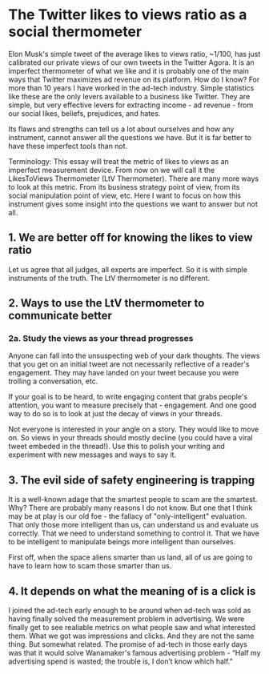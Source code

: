 # The Twitter likes to views ratio as a social thermometer

Elon Musk's simple tweet of the average likes to views ratio, ~1/100,
has just calibrated our private views of our own tweets
in the Twitter Agora. It is an imperfect
thermometer of what we like and it is probably one of the main ways that
Twitter maximizes ad revenue on its platform. How do I know? For
more than 10 years I have worked in the ad-tech industry.
Simple statistics like these are the only levers available to a business
like Twitter. They are simple, but very effective levers for
extracting income - ad revenue - from our social likes, beliefs, prejudices,
and hates.

Its flaws and strengths can tell us a lot about ourselves and how any
instrument, cannot answer all the questions we have. But it is far better
to have these imperfect tools than not.

Terminology: This essay will treat the metric of likes to views as an
imperfect measurement device. From now on we will call it the
LikesToViews Thermometer (LtV Thermometer). There are many more ways
to look at this metric. From its business strategy point of view,
from its social manipulation point of view, etc. Here I want to focus
on how this instrument gives some insight into the questions we want
to answer but not all.

## 1. We are better off for knowing the likes to view ratio

Let us agree that all judges, all experts are imperfect. So it is with simple
instruments of the truth. The LtV thermometer is no different.

## 2. Ways to use the LtV thermometer to communicate better

### 2a. Study the views as your thread progresses

Anyone can fall into the unsuspecting web of your dark thoughts. The views
that you get on an initial tweet are not necessarily reflective of a
reader's engagement. They may have landed on your tweet because you were
trolling a conversation, etc.

If your goal is to be heard, to write engaging content that grabs people's
attention, you want to measure precisely that - engagement. And one good
way to do so is to look at just the decay of views in your threads.

Not everyone is interested in your angle on a story. They would like to move
on. So views in your threads should mostly decline (you could have a viral
tweet embeded in the thread!). Use this to polish your writing and experiment
with new messages and ways to say it.

## 3. The evil side of safety engineering is trapping

It is a well-known adage that the smartest people to scam are the smartest.
Why? There are probably many reasons I do not know. But one that I think may
be at play is our old foe - the fallacy of "only-intelligent" evaluation. That
only those more intelligent than us, can understand us and evaluate us correctly.
That we need to understand something to control it. That we have to be intelligent
to manipulate beings more intelligent than ourselves.

First off, when the space aliens smarter than us land, all of us are going to
have to learn how to scam those smarter than us.

## 4. It depends on what the meaning of is a click is

I joined the ad-tech early enough to be around when ad-tech was sold as
having finally solved the measurement problem in advertising. We were finally
get to see realiable metrics on what people saw and what interested them. What
we got was impressions and clicks. And they are not the same thing. But somewhat
related. The promise of ad-tech in those early days was that it would solve
Wanamaker's famous advertising problem - “Half my advertising spend is wasted; 
the trouble is, I don’t know which half.”
